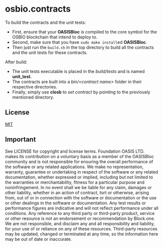 # osbio.contracts

To build the contracts and the unit tests:
* First, ensure that your __OASISBloc__ is compiled to the core symbol for the OSBIO blockchain that intend to deploy to.
* Second, make sure that you have ```sudo make install```ed __OASISBloc__.
* Then just run the ```build.sh``` in the top directory to build all the contracts and the unit tests for these contracts.

After build:
* The unit tests executable is placed in the _build/tests_ and is named __unit_test__.
* The contracts are built into a _bin/\<contract name\>_ folder in their respective directories.
* Finally, simply use __closb__ to _set contract_ by pointing to the previously mentioned directory.

## License

[MIT](./LICENSE)

## Important

See LICENSE for copyright and license terms.  Foundation OASIS LTD. makes its contribution on a voluntary basis as a member of the OASISBloc community and is not responsible for ensuring the overall performance of the software or any related applications.  We make no representation, warranty, guarantee or undertaking in respect of the software or any related documentation, whether expressed or implied, including but not limited to the warranties or merchantability, fitness for a particular purpose and noninfringement. In no event shall we be liable for any claim, damages or other liability, whether in an action of contract, tort or otherwise, arising from, out of or in connection with the software or documentation or the use or other dealings in the software or documentation.  Any test results or performance figures are indicative and will not reflect performance under all conditions.  Any reference to any third party or third-party product, service or other resource is not an endorsement or recommendation by Block.one.  We are not responsible, and disclaim any and all responsibility and liability, for your use of or reliance on any of these resources. Third-party resources may be updated, changed or terminated at any time, so the information here may be out of date or inaccurate.
